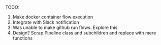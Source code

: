 TODO:
1. Make docker container flow execution
2. Integrate with Slack notification
3. Was unable to make github run flows. Explore this.
4. Design? Scrap Pipeline class and subchildren and replace with mere functions
